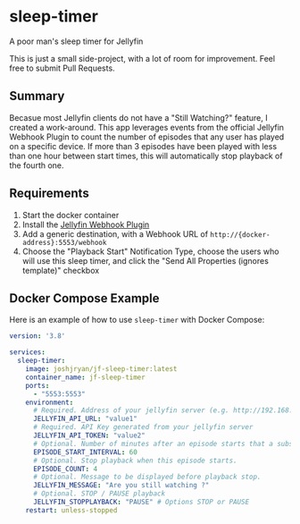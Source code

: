 # sleep-timer
A poor man's sleep timer for Jellyfin

This is just a small side-project, with a lot of room for improvement.  Feel free to submit Pull Requests.

## Summary
Becasue most Jellyfin clients do not have a "Still Watching?" feature, I created a work-around.  This app leverages events from the official Jellyfin Webhook Plugin to count the number of episodes that any user has played on a specific device.  If more than 3 episodes have been played with less than one hour between start times, this will automatically stop playback of the fourth one.

## Requirements
1. Start the docker container
2. Install the [Jellyfin Webhook Plugin](https://github.com/jellyfin/jellyfin-plugin-webhook)
3. Add a generic destination, with a Webhook URL of `http://{docker-address}:5553/webhook`
4. Choose the "Playback Start" Notification Type, choose the users who will use this sleep timer, and click the "Send All Properties (ignores template)" checkbox


## Docker Compose Example

Here is an example of how to use `sleep-timer` with Docker Compose:

```yaml
version: '3.8'

services:
  sleep-timer:
    image: joshjryan/jf-sleep-timer:latest
    container_name: jf-sleep-timer
    ports:
      - "5553:5553"
    environment:
      # Required. Address of your jellyfin server (e.g. http://192.168.1.100:8096)
      JELLYFIN_API_URL: "value1"
      # Required. API Key generated from your jellyfin server
      JELLYFIN_API_TOKEN: "value2"
      # Optional. Number of minutes after an episode starts that a subsequent play will be consideder in-a-row.
      EPISODE_START_INTERVAL: 60
      # Optional. Stop playback when this episode starts.
      EPISODE_COUNT: 4
      # Optional. Message to be displayed before playback stop.
      JELLYFIN_MESSAGE: "Are you still watching ?"
      # Optional. STOP / PAUSE playback
      JELLYFIN_STOPPLAYBACK: "PAUSE" # Options STOP or PAUSE 
    restart: unless-stopped
```
